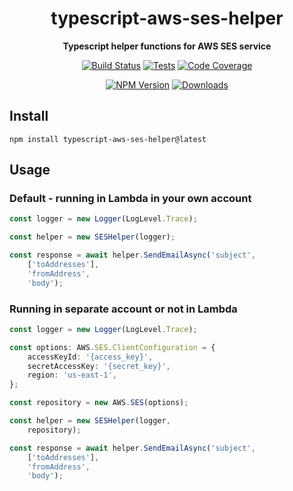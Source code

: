 <h1 align="center">typescript-aws-ses-helper</h1>

<div align="center">
    
<b>Typescript helper functions for AWS SES service</b>
    
[![Build Status](https://dev.azure.com/kbrashears5/github/_apis/build/status/kbrashears5.typescript-aws-ses-helper?branchName=master)](https://dev.azure.com/kbrashears5/github/_build/latest?definitionId=23&branchName=master)
[![Tests](https://img.shields.io/azure-devops/tests/kbrashears5/github/23)](https://img.shields.io/azure-devops/tests/kbrashears5/github/23)
[![Code Coverage](https://img.shields.io/azure-devops/coverage/kbrashears5/github/23)](https://img.shields.io/azure-devops/coverage/kbrashears5/github/23)

[![NPM Version](https://img.shields.io/npm/v/typescript-aws-ses-helper)](https://img.shields.io/npm/v/typescript-aws-ses-helper)
[![Downloads](https://img.shields.io/npm/dt/typescript-aws-ses-helper)](https://img.shields.io/npm/dt/typescript-aws-ses-helper)
</div>

## Install
```
npm install typescript-aws-ses-helper@latest
```

## Usage
### Default - running in Lambda in your own account
```typescript
const logger = new Logger(LogLevel.Trace);

const helper = new SESHelper(logger);

const response = await helper.SendEmailAsync('subject',
    ['toAddresses'],
    'fromAddress',
    'body');
```

### Running in separate account or not in Lambda
```typescript
const logger = new Logger(LogLevel.Trace);

const options: AWS.SES.ClientConfiguration = {
    accessKeyId: '{access_key}',
    secretAccessKey: '{secret_key}',
    region: 'us-east-1',
};

const repository = new AWS.SES(options);

const helper = new SESHelper(logger,
    repository);

const response = await helper.SendEmailAsync('subject',
    ['toAddresses'],
    'fromAddress',
    'body');
```